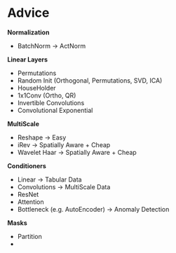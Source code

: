 # Advice

**Normalization**

* BatchNorm -> ActNorm

**Linear Layers**

* Permutations
* Random Init (Orthogonal, Permutations, SVD, ICA)
* HouseHolder
* 1x1Conv (Ortho, QR)
* Invertible Convolutions
* Convolutional Exponential

**MultiScale**

* Reshape -> Easy
* iRev -> Spatially Aware + Cheap
* Wavelet Haar -> Spatially Aware + Cheap


**Conditioners**

* Linear -> Tabular Data
* Convolutions -> MultiScale Data
* ResNet
* Attention
* Bottleneck (e.g. AutoEncoder) -> Anomaly Detection

**Masks**

* Partition
* 